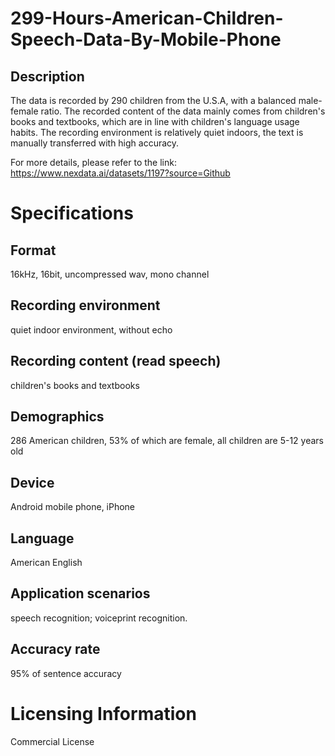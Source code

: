 # 299-Hours-American-Children-Speech-Data-By-Mobile-Phone

## Description
The data is recorded by 290 children from the U.S.A, with a balanced male-female ratio. The recorded content of the data mainly comes from children's books and textbooks, which are in line with children's language usage habits. The recording environment is relatively quiet indoors, the text is manually transferred with high accuracy.

For more details, please refer to the link: https://www.nexdata.ai/datasets/1197?source=Github

# Specifications

## Format
16kHz, 16bit, uncompressed wav, mono channel
## Recording environment
quiet indoor environment, without echo
## Recording content (read speech)
children's books and textbooks
## Demographics
286 American children, 53% of which are female, all children are 5-12 years old
## Device
Android mobile phone, iPhone
## Language
American English
## Application scenarios
speech recognition; voiceprint recognition.
## Accuracy rate
95% of sentence accuracy

# Licensing Information
Commercial License
